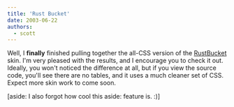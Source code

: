 ```yaml
---
title: 'Rust Bucket'
date: 2003-06-22
authors:
  - scott
---
```


Well, I **finally** finished pulling together the all-CSS version of the [RustBucket](/blog/2001/rustbucket/) skin. I'm very pleased with the results, and I encourage you to check it out. Ideally, you won't noticed the difference at all, but if you view the source code, you'll see there are no tables, and it uses a much cleaner set of CSS. Expect more skin work to come soon.

\[aside: I also forgot how cool this aside: feature is. :)\]
